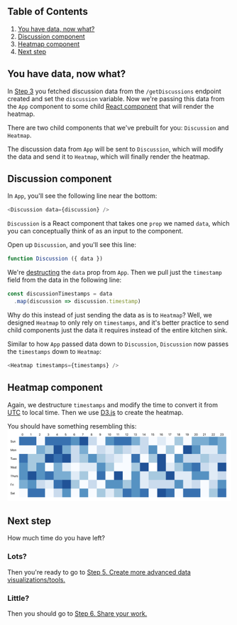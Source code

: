 ## Table of Contents
1. [You have data, now what?](#you-have-data-now-what)
1. [Discussion component](#discussion-component)
1. [Heatmap component](#heatmap-component)
1. [Next step](#next-step)

## You have data, now what?
In [Step 3](3-Make-API-Calls.md) you fetched discussion data from the `/getDiscussions` endpoint created and set the `discussion` variable. Now we're passing this data from the `App` component to some child [React component](https://reactjs.org/docs/components-and-props.html) that will render the heatmap.

There are two child components that we've prebuilt for you: `Discussion` and `Heatmap`.

The discussion data from `App` will be sent to `Discussion`, which will modify the data and send it to `Heatmap`, which will finally render the heatmap.

## Discussion component
In `App`, you'll see the following line near the bottom:

```js
<Discussion data={discussion} />
```

`Discussion` is a React component that takes one `prop` we named `data`, which you can conceptually think of as an input to the component.

Open up `Discussion`, and you'll see this line:

```js
function Discussion ({ data })
```

We're [destructing](https://hacks.mozilla.org/2015/05/es6-in-depth-destructuring/) the `data` prop from `App`. Then we pull just the `timestamp` field from the data in the following line:

```js
const discussionTimestamps = data
  .map(discussion => discussion.timestamp)
```

Why do this instead of just sending the data as is to `Heatmap`? Well, we designed `Heatmap` to only rely on `timestamps`, and it's better practice to send child components just the data it requires instead of the entire kitchen sink.

Similar to how `App` passed data down to `Discussion`, `Discussion` now passes the `timestamps` down to `Heatmap`:

```js
<Heatmap timestamps={timestamps} />
```

## Heatmap component
Again, we destructure `timestamps` and modify the time to convert it from [UTC](https://www.timeanddate.com/worldclock/timezone/utc) to local time. Then we use [D3.js](https://d3js.org/) to create the heatmap.

You should have something resembling this:
![heatmap](./_assets/heatmap.png)

## Next step
How much time do you have left?

### Lots?
Then you're ready to go to [Step 5. Create more advanced data visualizations/tools.](5-Create-Advanced-Data-Viz.md)

### Little?
Then you should go to [Step 6. Share your work.](6-Share-Your-Work.md)
